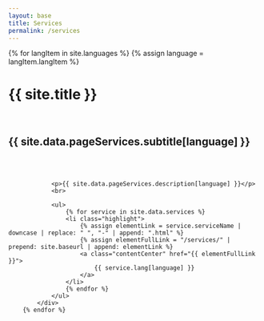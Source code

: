 ```yaml
---
layout: base
title: Services
permalink: /services
---
```


<div class="section big">
   <div class="content limited centered">
        {% for langItem in site.languages %}
            {% assign language = langItem.langItem %}
            <div class="lang-section {{ language }}">
                <h1 class="upper">{{ site.title }}</h1>
                <br>
                <h2 class="lower">{{ site.data.pageServices.subtitle[language] }}</h2>
                <br>
                <br>

                <p>{{ site.data.pageServices.description[language] }}</p>
                <br>

                <ul>
                    {% for service in site.data.services %}
                    <li class="highlight">
                        {% assign elementLink = service.serviceName | downcase | replace: " ", "-" | append: ".html" %}
                        {% assign elementFullLink = "/services/" | prepend: site.baseurl | append: elementLink %}
                        <a class="contentCenter" href="{{ elementFullLink }}">
                            {{ service.lang[language] }}
                        </a>
                    </li>
                    {% endfor %}
                </ul>
            </div>
        {% endfor %}
   </div>
</div>
